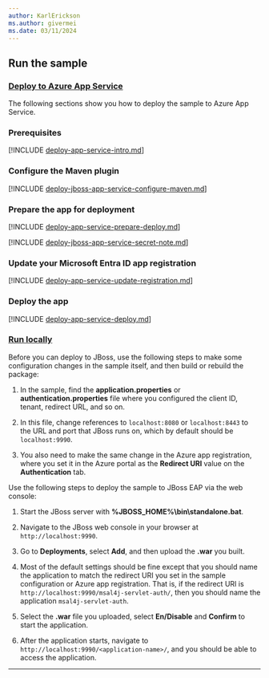 ```yaml
---
author: KarlErickson
ms.author: givermei
ms.date: 03/11/2024
---
```


## Run the sample

### [Deploy to Azure App Service](#tab/appsvc)

The following sections show you how to deploy the sample to Azure App Service.

### Prerequisites

[!INCLUDE [deploy-app-service-intro.md](./deploy-app-service-intro.md)]

### Configure the Maven plugin

[!INCLUDE [deploy-jboss-app-service-configure-maven.md](./deploy-jboss-app-service-configure-maven.md)]

### Prepare the app for deployment

[!INCLUDE [deploy-app-service-prepare-deploy.md](./deploy-app-service-prepare-deploy.md)]

[!INCLUDE [deploy-jboss-app-service-secret-note.md](./deploy-jboss-app-service-secret-note.md)]

### Update your Microsoft Entra ID app registration

[!INCLUDE [deploy-app-service-update-registration.md](./deploy-app-service-update-registration.md)]

### Deploy the app

[!INCLUDE [deploy-app-service-deploy.md](./deploy-app-service-deploy.md)]

### [Run locally](#tab/local)

Before you can deploy to JBoss, use the following steps to make some configuration changes in the sample itself, and then build or rebuild the package:

1. In the sample, find the **application.properties** or **authentication.properties** file where you configured the client ID, tenant, redirect URL, and so on.

1. In this file, change references to `localhost:8080` or `localhost:8443` to the URL and port that JBoss runs on, which by default should be `localhost:9990`.

1. You also need to make the same change in the Azure app registration, where you set it in the Azure portal as the **Redirect URI** value on the **Authentication** tab.

Use the following steps to deploy the sample to JBoss EAP via the web console:

1. Start the JBoss server with **%JBOSS_HOME%\bin\standalone.bat**.

1. Navigate to the JBoss web console in your browser at `http://localhost:9990`.

1. Go to **Deployments**, select **Add**, and then upload the **.war** you built.

1. Most of the default settings should be fine except that you should name the application to match the redirect URI you set in the sample configuration or Azure app registration. That is, if the redirect URI is `http://localhost:9990/msal4j-servlet-auth/`, then you should name the application `msal4j-servlet-auth`.

1. Select the **.war** file you uploaded, select **En/Disable** and **Confirm** to start the application.

1. After the application starts, navigate to `http://localhost:9990/<application-name>/`, and you should be able to access the application.

---
